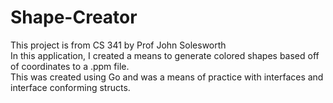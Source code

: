 # Shape-Creator
This project is from CS 341 by Prof John Solesworth  
In this application, I created a means to generate colored shapes based off of coordinates to a .ppm file.  
This was created using Go and was a means of practice with interfaces and interface conforming structs.  

